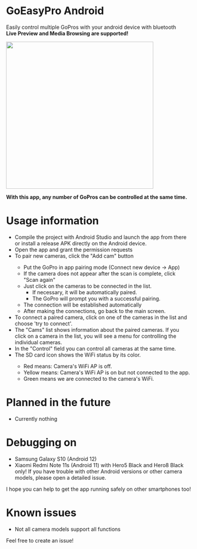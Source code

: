 # GoEasyPro Android
Easily control multiple GoPros with your android device with bluetooth<br>
<b>Live Preview and Media Browsing are supported!</b>

<img src="https://raw.githubusercontent.com/sepp89117/GoEasyPro_Android/master/preview.jpg" width="400px">

<b>With this app, any number of GoPros can be controlled at the same time.</b>

# Usage information
<ul>
  <li>Compile the project with Android Studio and launch the app from there or install a release APK directly on the Android device.</li>
  <li>Open the app and grant the permission requests</li>
  <li>To pair new cameras, click the "Add cam" button</li>
  <ul>
    <li>Put the GoPro in app pairing mode (Connect new device -> App)</li>
    <li>If the camera does not appear after the scan is complete, click "Scan again"</li>
    <li>Just click on the cameras to be connected in the list. 
    <ul>
      <li>If necessary, it will be automatically paired.</li>
      <li>The GoPro will prompt you with a successful pairing.</li>
    </ul>
    <li>The connection will be established automatically</li>
    <li>After making the connections, go back to the main screen.</li>
  </ul>
  <li>To connect a paired camera, click on one of the cameras in the list and choose 'try to connect'.</li>
  <li>The "Cams" list shows information about the paired cameras. If you click on a camera in the list, you will see a menu for controlling the individual cameras.</li>
  <li>In the "Control" field you can control all cameras at the same time.</li>
  
  <li>The SD card icon shows the WiFi status by its color.</li>
    <ul>
      <li>Red means: Camera's WiFi AP is off.</li>
      <li>Yellow means: Camera's WiFi AP is on but not connected to the app.</li>
      <li>Green means we are connected to the camera's WiFi.</li>
    </ul>
</ul>

# Planned in the future
- Currently nothing

# Debugging on
- Samsung Galaxy S10 (Android 12)
- Xiaomi Redmi Note 11s (Android 11)
with Hero5 Black and Hero8 Black only!
If you have trouble with other Android versions or other camera models, please open a detailed issue.

I hope you can help to get the app running safely on other smartphones too!

# Known issues
- Not all camera models support all functions

Feel free to create an issue!
